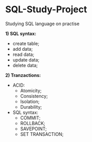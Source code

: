 # SQL-Study-Project
Studying SQL language on practise 

**1) SQL syntax:**
  - create table;
  - add data;
  - read data;
  - update data;
  - delete data;
  
**2) Tranzactions:**
  - ACID:
    - Atomicity;
    - Consistency;
    - Isolation;
    - Durability;
  - SQL syntax:
    - COMMIT;
    - ROLLBACK;
    - SAVEPOINT;
    - SET TRANSACTION;
